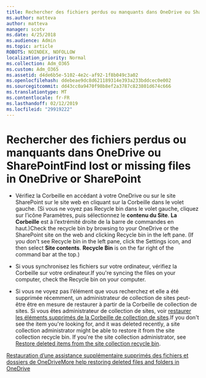 ```yaml
---
title: Rechercher des fichiers perdus ou manquants dans OneDrive ou SharePoint
ms.author: matteva
author: matteva
manager: scotv
ms.date: 4/25/2018
ms.audience: Admin
ms.topic: article
ROBOTS: NOINDEX, NOFOLLOW
localization_priority: Normal
ms.collection: Adm_O365
ms.custom: Adm_O365
ms.assetid: d4de6b5e-5102-4e2c-af92-1f8b049c3a02
ms.openlocfilehash: ddebeae9dc8d621189314e393a233bddcec0e002
ms.sourcegitcommit: dd43cc0a9470f98b8ef2a3787c823801d674c666
ms.translationtype: MT
ms.contentlocale: fr-FR
ms.lasthandoff: 02/12/2019
ms.locfileid: "29919222"
---
```

# <a name="find-lost-or-missing-files-in-onedrive-or-sharepoint"></a><span data-ttu-id="71b88-102">Rechercher des fichiers perdus ou manquants dans OneDrive ou SharePoint</span><span class="sxs-lookup"><span data-stu-id="71b88-102">Find lost or missing files in OneDrive or SharePoint</span></span>

- <span data-ttu-id="71b88-p101">Vérifiez la Corbeille en accédant à votre OneDrive ou sur le site SharePoint sur le site web en cliquant sur la Corbeille dans le volet gauche. (Si vous ne voyez pas Recycle bin dans le volet gauche, cliquez sur l’icône Paramètres, puis sélectionnez le **contenu du Site**. **La Corbeille** est à l’extrémité droite de la barre de commandes en haut.)</span><span class="sxs-lookup"><span data-stu-id="71b88-p101">Check the recycle bin by browsing to your OneDrive or the SharePoint site on the web and clicking Recycle bin in the left pane. (If you don't see Recycle bin in the left pane, click the Settings icon, and then select **Site contents**. **Recycle Bin** is on the far right of the command bar at the top.)</span></span> 
    
- <span data-ttu-id="71b88-106">Si vous synchronisez les fichiers sur votre ordinateur, vérifiez la Corbeille sur votre ordinateur.</span><span class="sxs-lookup"><span data-stu-id="71b88-106">If you're syncing the files on your computer, check the Recycle bin on your computer.</span></span> 
    
- <span data-ttu-id="71b88-p102">Si vous ne voyez pas l’élément que vous recherchez et elle a été supprimée récemment, un administrateur de collection de sites peut-être être en mesure de restaurer à partir de la Corbeille de collection de sites. Si vous êtes administrateur de collection de sites, voir [restaurer les éléments supprimés de la Corbeille de collection de sites](https://go.microsoft.com/fwlink/?linkid=866439).</span><span class="sxs-lookup"><span data-stu-id="71b88-p102">If you don't see the item you're looking for, and it was deleted recently, a site collection administrator might be able to restore it from the site collection recycle bin. If you're the site collection administrator, see [Restore deleted items from the site collection recycle bin](https://go.microsoft.com/fwlink/?linkid=866439).</span></span>
    
[<span data-ttu-id="71b88-109">Restauration d’une assistance supplémentaire supprimés des fichiers et dossiers de OneDrive</span><span class="sxs-lookup"><span data-stu-id="71b88-109">More help restoring deleted files and folders in OneDrive</span></span>](https://go.microsoft.com/fwlink/?linkid=872872)
  

